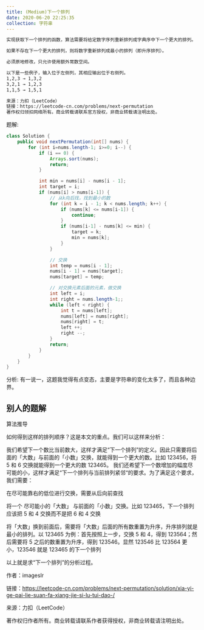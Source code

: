 ```yaml
---
title: (Medium)下一个排列
date: 2020-06-20 22:25:35
collection: 字符串
---
```


```txt
实现获取下一个排列的函数，算法需要将给定数字序列重新排列成字典序中下一个更大的排列。

如果不存在下一个更大的排列，则将数字重新排列成最小的排列（即升序排列）。

必须原地修改，只允许使用额外常数空间。

以下是一些例子，输入位于左侧列，其相应输出位于右侧列。
1,2,3 → 1,3,2
3,2,1 → 1,2,3
1,1,5 → 1,5,1

来源：力扣（LeetCode）
链接：https://leetcode-cn.com/problems/next-permutation
著作权归领扣网络所有。商业转载请联系官方授权，非商业转载请注明出处。
```

题解:

```java
class Solution {
    public void nextPermutation(int[] nums) {
        for (int i=nums.length-1; i>=0; i--) {
            if (i == 0) {
                Arrays.sort(nums);
                return;
            }

            int min = nums[i] - nums[i - 1];
            int target = i;
            if (nums[i] > nums[i-1]) {
                // 从k向后找，找到最小的数
                for (int k = i - 1; k < nums.length; k++) {
                    if (nums[k] <= nums[i-1]) {
                        continue;
                    }
                    if (nums[i-1] - nums[k] <= min) {
                        target = k;
                        min = nums[k];
                    }
                }

                // 交换
                int temp = nums[i - 1];
                nums[i - 1] = nums[target];
                nums[target] = temp;

                // 对交换元素后面的元素，做交换
                int left = i;
                int right = nums.length-1;;
                while (left < right) {
                    int t = nums[left];
                    nums[left] = nums[right];
                    nums[right] = t;
                    left ++;
                    right --;
                }
                return;
            }
        }
    }
}
```

分析: 有一说一，这题我觉得有点变态，主要是字符串的变化太多了，而且各种边界。

## 别人的题解

算法推导

如何得到这样的排列顺序？这是本文的重点。我们可以这样来分析：

我们希望下一个数比当前数大，这样才满足“下一个排列”的定义。因此只需要将后面的「大数」与前面的「小数」交换，就能得到一个更大的数。比如 123456，将 5 和 6 交换就能得到一个更大的数 123465。
我们还希望下一个数增加的幅度尽可能的小，这样才满足“下一个排列与当前排列紧邻“的要求。为了满足这个要求，我们需要：

在尽可能靠右的低位进行交换，需要从后向前查找

将一个 尽可能小的「大数」 与前面的「小数」交换。比如 123465，下一个排列应该把 5 和 4 交换而不是把 6 和 4 交换

将「大数」换到前面后，需要将「大数」后面的所有数重置为升序，升序排列就是最小的排列。以 123465 为例：首先按照上一步，交换 5 和 4，得到 123564；然后需要将 5 之后的数重置为升序，得到 123546。显然 123546 比 123564 更小，123546 就是 123465 的下一个排列

以上就是求“下一个排列”的分析过程。

作者：imageslr

链接：https://leetcode-cn.com/problems/next-permutation/solution/xia-yi-ge-pai-lie-suan-fa-xiang-jie-si-lu-tui-dao-/

来源：力扣（LeetCode）

著作权归作者所有。商业转载请联系作者获得授权，非商业转载请注明出处。
